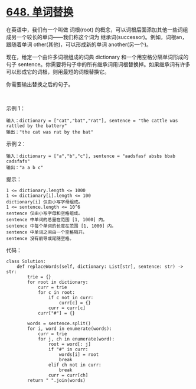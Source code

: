 # [648. 单词替换](https://leetcode.cn/problems/replace-words/)

在英语中，我们有一个叫做 词根(root) 的概念，可以词根后面添加其他一些词组成另一个较长的单词——我们称这个词为 继承词(successor)。例如，词根an，跟随着单词 other(其他)，可以形成新的单词 another(另一个)。

现在，给定一个由许多词根组成的词典 dictionary 和一个用空格分隔单词形成的句子 sentence。你需要将句子中的所有继承词用词根替换掉。如果继承词有许多可以形成它的词根，则用最短的词根替换它。

你需要输出替换之后的句子。

 

示例 1：
```
输入：dictionary = ["cat","bat","rat"], sentence = "the cattle was rattled by the battery"
输出："the cat was rat by the bat"
```
示例 2：
```
输入：dictionary = ["a","b","c"], sentence = "aadsfasf absbs bbab cadsfafs"
输出："a a b c"
```

提示：
```
1 <= dictionary.length <= 1000
1 <= dictionary[i].length <= 100
dictionary[i] 仅由小写字母组成。
1 <= sentence.length <= 10^6
sentence 仅由小写字母和空格组成。
sentence 中单词的总量在范围 [1, 1000] 内。
sentence 中每个单词的长度在范围 [1, 1000] 内。
sentence 中单词之间由一个空格隔开。
sentence 没有前导或尾随空格。
```

代码：
```python3
class Solution:
    def replaceWords(self, dictionary: List[str], sentence: str) -> str:
        trie = {}
        for root in dictionary:
            curr = trie
            for c in root:
                if c not in curr:
                    curr[c] = {}
                curr = curr[c]
            curr["#"] = {}
        
        words = sentence.split()
        for i, word in enumerate(words):
            curr = trie
            for j, ch in enumerate(word):
                root = word[: j]
                if "#" in curr:
                    words[i] = root
                    break
                elif ch not in curr:
                    break
                curr = curr[ch]
        return " ".join(words)
```